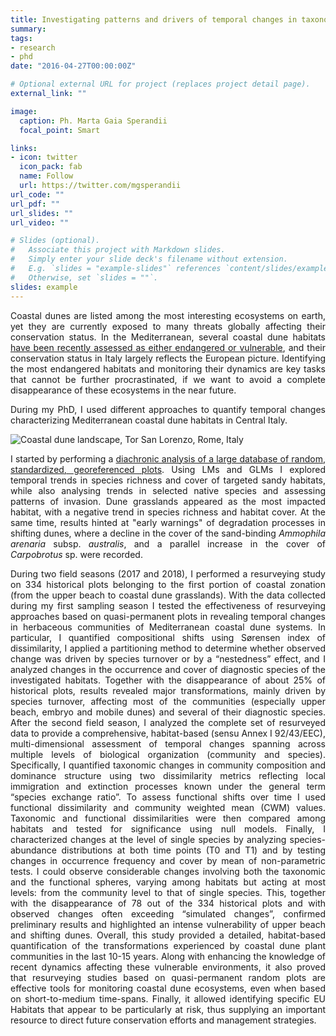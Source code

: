 ```yaml
---
title: Investigating patterns and drivers of temporal changes in taxonomic and functional diversity of coastal habitats
summary:
tags:
- research
- phd
date: "2016-04-27T00:00:00Z"

# Optional external URL for project (replaces project detail page).
external_link: ""

image:
  caption: Ph. Marta Gaia Sperandii
  focal_point: Smart

links:
- icon: twitter
  icon_pack: fab
  name: Follow
  url: https://twitter.com/mgsperandii
url_code: ""
url_pdf: ""
url_slides: ""
url_video: ""

# Slides (optional).
#   Associate this project with Markdown slides.
#   Simply enter your slide deck's filename without extension.
#   E.g. `slides = "example-slides"` references `content/slides/example-slides.md`.
#   Otherwise, set `slides = ""`.
slides: example
---
```

<div style="text-align: justify">

Coastal dunes are listed among the most interesting ecosystems on earth, yet they are currently exposed to many threats globally affecting their conservation status. In the Mediterranean, several coastal dune habitats [have been recently assessed as either endangered or vulnerable](https://op.europa.eu/en/publication-detail/-/publication/22542b64-c501-11e7-9b01-01aa75ed71a1/language-en), and their conservation status in Italy largely reflects the European picture. Identifying the most endangered habitats and monitoring their dynamics are key tasks that cannot be further procrastinated, if we want to avoid a complete disappearance of these ecosystems in the near future.

During my PhD, I used different approaches to quantify temporal changes characterizing Mediterranean coastal dune habitats in Central Italy.

![](manuduna.jpg "Coastal dune landscape, Tor San Lorenzo, Rome, Italy")


I started by performing a [diachronic analysis of a large database of random, standardized, georeferenced plots](https://link.springer.com/article/10.1007/s10531-017-1454-1). Using LMs and GLMs I explored temporal trends in species richness and cover of targeted sandy habitats, while also analysing trends in selected native species and assessing patterns of invasion. Dune grasslands appeared as the most impacted habitat, with a negative trend in species richness and habitat cover. At the same time, results hinted at "early warnings" of degradation processes in shifting dunes, where a decline in the cover of the sand-binding _Ammophila arenaria_ subsp. _australis_, and a parallel increase in the cover of _Carpobrotus_ sp. were recorded.

During two field seasons (2017 and 2018), I performed a resurveying study on 334 historical plots belonging to the first portion of coastal zonation (from the upper beach to coastal dune grasslands). With the data collected during my first sampling season I tested the effectiveness of resurveying approaches based on quasi-permanent plots in revealing temporal changes in herbaceous communities of Mediterranean coastal dune systems. In particular, I quantified compositional shifts using Sørensen index of dissimilarity, I applied a partitioning method to determine whether observed change was driven by species turnover or by a “nestedness” effect, and I analyzed changes in the occurrence and cover of diagnostic species of the investigated habitats. Together with the disappearance of about 25% of historical plots, results revealed major transformations, mainly driven by species turnover, affecting most of the communities (especially upper beach, embryo and mobile dunes) and several of their diagnostic species.
After the second field season, I analyzed the complete set of resurveyed data to provide a comprehensive, habitat-based (sensu Annex I 92/43/EEC), multi-dimensional assessment of temporal changes spanning across multiple levels of biological organization (community and species). Specifically, I quantified taxonomic changes in community composition and dominance structure using two dissimilarity metrics reflecting local immigration and extinction processes known under the general term “species exchange ratio”. To assess functional shifts over time I used functional dissimilarity and community weighted mean (CWM) values. Taxonomic and functional dissimilarities were then compared among habitats and tested for significance using null models. Finally, I characterized changes at the level of single species by analyzing species-abundance distributions at both time points (T0 and T1) and by testing changes in occurrence frequency and cover by mean of non-parametric tests. I could observe considerable changes involving both the taxonomic and the functional spheres, varying among habitats but acting at most levels: from the community level to that of single species. This, together with the disappearance of 78 out of the 334 historical plots and with observed changes often exceeding “simulated changes”, confirmed preliminary results and highlighted an intense vulnerability of upper beach and shifting dunes.
Overall, this study provided a detailed, habitat-based quantification of the transformations experienced by coastal dune plant communities in the last 10-15 years. Along with enhancing the knowledge of recent dynamics affecting these vulnerable environments, it also proved that resurveying studies based on quasi-permanent random plots are effective tools for monitoring coastal dune ecosystems, even when based on short-to-medium time-spans. Finally, it allowed identifying specific EU Habitats that appear to be particularly at risk, thus supplying an important resource to direct future conservation efforts and management strategies.
